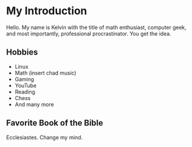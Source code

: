 <!---
Misty-Myto/Misty-Myto is a ✨ special ✨ repository because its `README.md` (this file) appears on your GitHub profile.
You can click the Preview link to take a look at your changes.
--->

# My Introduction

Hello. My name is Kelvin with the title of math enthusiast, computer geek, and most importantly, professional procrastinator. You get the idea.

## Hobbies

- Linux
- Math (insert chad music)
- Gaming
- YouTube
- Reading
- Chess
- And many more

## Favorite Book of the Bible

Ecclesiastes. Change my mind.
